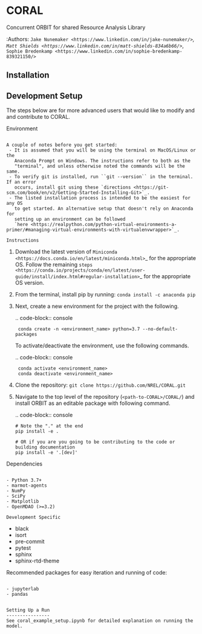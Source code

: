 CORAL
=====

Concurrent ORBIT for shared Resource Analysis Library


:Authors: `Jake Nunemaker <https://www.linkedin.com/in/jake-nunemaker/>`_, `Matt Shields <https://www.linkedin.com/in/matt-shields-834a6b66/>`_, `Sophie Bredenkamp <https://www.linkedin.com/in/sophie-bredenkamp-839321150/>`


Installation
------------



Development Setup
-----------------

The steps below are for more advanced users that would like to modify and
and contribute to CORAL.

Environment
~~~~~~~~~~~

A couple of notes before you get started:
 - It is assumed that you will be using the terminal on MacOS/Linux or the
   Anaconda Prompt on Windows. The instructions refer to both as the
   "terminal", and unless otherwise noted the commands will be the same.
 - To verify git is installed, run ``git --version`` in the terminal. If an error
   occurs, install git using these `directions <https://git-scm.com/book/en/v2/Getting-Started-Installing-Git>`_.
 - The listed installation process is intended to be the easiest for any OS
   to get started. An alternative setup that doesn't rely on Anaconda for
   setting up an environment can be followed
   `here <https://realpython.com/python-virtual-environments-a-primer/#managing-virtual-environments-with-virtualenvwrapper>`_.

Instructions
~~~~~~~~~~~~

1. Download the latest version of `Miniconda <https://docs.conda.io/en/latest/miniconda.html>`_
   for the appropriate OS. Follow the remaining `steps <https://conda.io/projects/conda/en/latest/user-guide/install/index.html#regular-installation>`_
   for the appropriate OS version.
2. From the terminal, install pip by running: ``conda install -c anaconda pip``
3. Next, create a new environment for the project with the following.

    .. code-block:: console

        conda create -n <environment_name> python=3.7 --no-default-packages

   To activate/deactivate the environment, use the following commands.

    .. code-block:: console

        conda activate <environment_name>
        conda deactivate <environment_name>

4. Clone the repository:
   ``git clone https://github.com/NREL/CORAL.git``
5. Navigate to the top level of the repository
   (``<path-to-CORAL>/CORAL/``) and install ORBIT as an editable package
   with following command.

    .. code-block:: console

       # Note the "." at the end
       pip install -e .

       # OR if you are you going to be contributing to the code or building documentation
       pip install -e '.[dev]'


Dependencies
~~~~~~~~~~~~

- Python 3.7+
- marmot-agents
- NumPy
- SciPy
- Matplotlib
- OpenMDAO (>=3.2)

Development Specific
~~~~~~~~~~~~~~~~~~~~

- black
- isort
- pre-commit
- pytest
- sphinx
- sphinx-rtd-theme


Recommended packages for easy iteration and running of code:
~~~~~~~~~~~~~~~~~~~~~~~~~~~~~~~~~~~~~~~~~~~~~~~~~~~~~~~~~~~~

- jupyterlab
- pandas


Setting Up a Run
----------------
See coral_example_setup.ipynb for detailed explanation on running the model.

